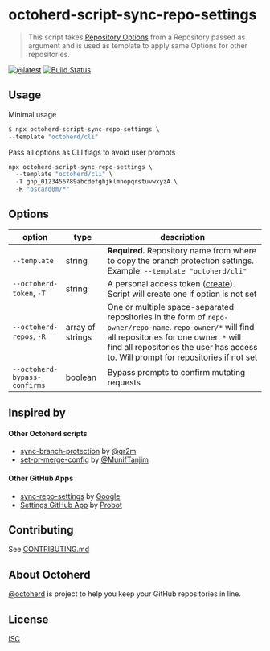 # octoherd-script-sync-repo-settings

> This script takes [Repository Options](https://docs.github.com/en/github/administering-a-repository/configuring-pull-request-merges) from a Repository passed as argument and is used as template to apply same Options for other repositories.

[![@latest](https://img.shields.io/npm/v/octoherd-script-sync-repo-settings.svg)](https://www.npmjs.com/package/octoherd-script-sync-repo-settings)
[![Build Status](https://github.com/oscard0m/octoherd-script-sync-repo-settings/workflows/Test/badge.svg)](https://github.com/oscard0m/octoherd-script-sync-repo-settings/actions?query=workflow%3ATest+branch%3Amain)

## Usage

Minimal usage

```js
$ npx octoherd-script-sync-repo-settings \
--template "octoherd/cli"
```

Pass all options as CLI flags to avoid user prompts

```js
npx octoherd-script-sync-repo-settings \
  --template "octoherd/cli" \
  -T ghp_0123456789abcdefghjklmnopqrstuvwxyzA \
  -R "oscard0m/*"
```

## Options

| option                       | type             | description                                                                                                                                                                                                                                 |
| ---------------------------- | ---------------- | ------------------------------------------------------------------------------------------------------------------------------------------------------------------------------------------------------------------------------------------- |
| `--template`     | string           | **Required.** Repository name from where to copy the branch protection settings. Example: `--template "octoherd/cli"`                                                                                                        |
| `--octoherd-token`, `-T`     | string           | A personal access token ([create](https://github.com/settings/tokens/new?scopes=repo)). Script will create one if option is not set                                                                                                         |
| `--octoherd-repos`, `-R`     | array of strings | One or multiple space-separated repositories in the form of `repo-owner/repo-name`. `repo-owner/*` will find all repositories for one owner. `*` will find all repositories the user has access to. Will prompt for repositories if not set |
| `--octoherd-bypass-confirms` | boolean          | Bypass prompts to confirm mutating requests                                                                                                                                                                                                 |

## Inspired by

#### Other Octoherd scripts
* [sync-branch-protection](https://github.com/octoherd/script-sync-branch-protections) by [@gr2m](https://github.com/gr2m)
* [set-pr-merge-config](https://github.com/MunifTanjim/octoherd-script-set-pr-merge-config) by [@MunifTanjim](https://github.com/MunifTanjim)

#### Other GitHub Apps
* [sync-repo-settings](https://github.com/googleapis/repo-automation-bots/tree/master/packages/sync-repo-settings) by [Google](https://github.com/googleapis)
* [Settings GitHub App](https://github.com/probot/settings) by [Probot](https://github.com/probot)

## Contributing

See [CONTRIBUTING.md](CONTRIBUTING.md)

## About Octoherd

[@octoherd](https://github.com/octoherd/) is project to help you keep your GitHub repositories in line.

## License

[ISC](LICENSE.md)
